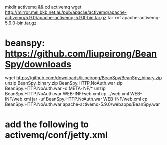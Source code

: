 mkdir activemq && cd activemq
wget http://mirror.mel.bkb.net.au/pub/apache/activemq/apache-activemq/5.9.0/apache-activemq-5.9.0-bin.tar.gz
tar xvf apache-activemq-5.9.0-bin.tar.gz

# beanspy: https://github.com/liupeirong/BeanSpy/downloads
wget https://github.com/downloads/liupeirong/BeanSpy/BeanSpy_binary.zip
unzip BeanSpy_binary.zip BeanSpy.HTTP.NoAuth.war
zip BeanSpy.HTTP.NoAuth.war -d META-INF/*
unzip BeanSpy.HTTP.NoAuth.war WEB-INF/web.xml
cp ../web.xml WEB-INF/web.xml
jar -uf BeanSpy.HTTP.NoAuth.war WEB-INF/web.xml
cp BeanSpy.HTTP.NoAuth.war apache-activemq-5.9.0/webapps/BeanSpy.war

# add the following to activemq/conf/jetty.xml
<bean class="org.eclipse.jetty.webapp.WebAppContext">
 <property name="contextPath" value="/BeanSpy"/>
 <property name="war" value="${activemq.home}/webapps/BeanSpy.war" />
 <property name="logUrlOnStart" value="true" />
</bean>

